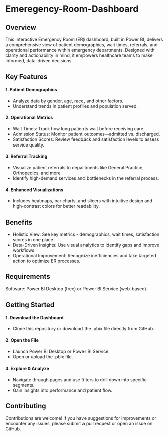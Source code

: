 # Emeregency-Room-Dashboard

## Overview
This interactive Emergency Room (ER) dashboard, built in Power BI, delivers a comprehensive view of patient demographics, wait times, referrals, and operational performance within emergency departments. Designed with clarity and actionability in mind, it empowers healthcare teams to make informed, data-driven decisions.

## Key Features
#### 1. Patient Demographics
- Analyze data by gender, age, race, and other factors.
- Understand trends in patient profiles and population served.

#### 2. Operational Metrics
- Wait Times: Track how long patients wait before receiving care.
- Admission Status: Monitor patient outcomes—admitted vs. discharged.
- Satisfaction Scores: Review feedback and satisfaction levels to assess service quality.

#### 3. Referral Tracking
- Visualize patient referrals to departments like General Practice, Orthopedics, and more.
- Identify high-demand services and bottlenecks in the referral process.

#### 4. Enhanced Visualizations
- Includes heatmaps, bar charts, and slicers with intuitive design and high-contrast colors for better readability.

## Benefits
- Holistic View: See key metrics - demographics, wait times, satisfaction scores in one place.
- Data-Driven Insights: Use visual analytics to identify gaps and improve workflows.
- Operational Improvement: Recognize inefficiencies and take targeted action to optimize ER processes.

## Requirements
Software: Power BI Desktop (free) or Power BI Service (web-based).

## Getting Started
#### 1. Download the Dashboard
- Clone this repository or download the .pbix file directly from GitHub.

#### 2. Open the File
- Launch Power BI Desktop or Power BI Service.
- Open or upload the .pbix file.

#### 3. Explore & Analyze
- Navigate through pages and use filters to drill down into specific segments.
- Gain insights into performance and patient flow.

## Contributing
Contributions are welcome! If you have suggestions for improvements or encounter any issues, please submit a pull request or open an issue on GitHub.
